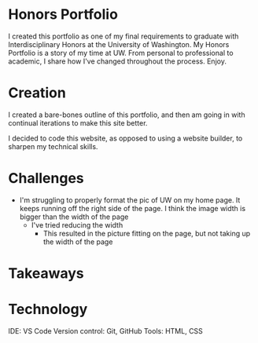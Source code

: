 # Honors Portfolio

I created this portfolio as one of my final requirements to graduate with Interdisciplinary Honors at the University of Washington.  My Honors Portfolio is a story of my time at UW. From personal to professional to academic, I share how I've changed throughout the process. Enjoy.

# Creation

I created a bare-bones outline of this portfolio, and then am going in with continual iterations to make this site better.

I decided to code this website, as opposed to using a website builder, to sharpen my technical skills.

# Challenges

- I'm struggling to properly format the pic of UW on my home page. It keeps running off the right side of the page. I think the image width is bigger than the width of the page
    - I've tried reducing the width
        - This resulted in the picture fitting on the page, but not taking up the width of the page

# Takeaways

# Technology

IDE: VS Code
Version control: Git, GitHub
Tools: HTML, CSS